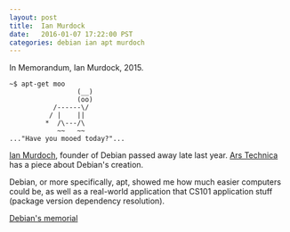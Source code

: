 ```yaml
---
layout: post
title:  Ian Murdock
date:   2016-01-07 17:22:00 PST
categories: debian ian apt murdoch
---
```


In Memorandum, Ian Murdock, 2015.

    ~$ apt-get moo
                     (__) 
                     (oo) 
               /------\/ 
              / |    ||   
             *  /\---/\ 
                ~~   ~~   
    ..."Have you mooed today?"...


[Ian Murdoch](https://blog.docker.com/2015/12/ian-murdock/), founder of Debian passed away late last year. [Ars Technica](http://arstechnica.com/information-technology/2016/01/the-birth-of-debian-in-the-words-of-ian-murdock-himself/) has a piece about Debian's creation.

Debian, or more specifically, apt, showed me how much easier computers could
be, as well as a real-world application that CS101 application stuff (package
version dependency resolution).

[Debian's memorial](https://bits.debian.org/2015/12/mourning-ian-murdock.html)
